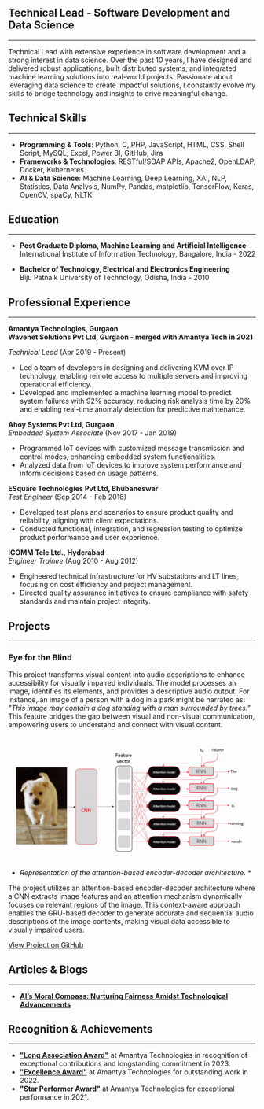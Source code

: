 ## Technical Lead - Software Development and Data Science
---
Technical Lead with extensive experience in software development and a strong interest in data science. 
Over the past 10 years, I have designed and delivered robust applications, built distributed systems, 
and integrated machine learning solutions into real-world projects. Passionate about leveraging data science 
to create impactful solutions, I constantly evolve my skills to bridge technology and insights to drive meaningful change.


## Technical Skills
---
- **Programming & Tools**: Python, C, PHP, JavaScript, HTML, CSS, Shell Script, MySQL, Excel, Power BI, GitHub, Jira
- **Frameworks & Technologies**: RESTful/SOAP APIs, Apache2, OpenLDAP, Docker, Kubernetes
- **AI & Data Science**: Machine Learning, Deep Learning, XAI, NLP, Statistics, Data Analysis, NumPy, Pandas, matplotlib, TensorFlow, Keras, OpenCV, spaCy, NLTK


## Education
---
- **Post Graduate Diploma, Machine Learning and Artificial Intelligence**  
  International Institute of Information Technology, Bangalore, India - 2022

- **Bachelor of Technology, Electrical and Electronics Engineering**  
  Biju Patnaik University of Technology, Odisha, India - 2010


## Professional Experience
---
**Amantya Technologies, Gurgaon**  
**Wavenet Solutions Pvt Ltd, Gurgaon - merged with Amantya Tech in 2021**  

*Technical Lead* (Apr 2019 - Present)  
- Led a team of developers in designing and delivering KVM over IP technology, enabling remote access to multiple servers and improving operational efficiency.  
- Developed and implemented a machine learning model to predict system failures with 92% accuracy, reducing risk analysis time by 20% and enabling real-time anomaly detection for predictive maintenance.

**Ahoy Systems Pvt Ltd, Gurgaon**  
*Embedded System Associate* (Nov 2017 - Jan 2019)  
- Programmed IoT devices with customized message transmission and control modes, enhancing embedded system functionalities.  
- Analyzed data from IoT devices to improve system performance and inform decisions based on usage patterns.

**ESquare Technologies Pvt Ltd, Bhubaneswar**  
*Test Engineer* (Sep 2014 - Feb 2016)  
- Developed test plans and scenarios to ensure product quality and reliability, aligning with client expectations.  
- Conducted functional, integration, and regression testing to optimize product performance and user experience.

**ICOMM Tele Ltd., Hyderabad**  
*Engineer Trainee* (Aug 2010 - Aug 2012)  
- Engineered technical infrastructure for HV substations and LT lines, focusing on cost efficiency and project management.  
- Directed quality assurance initiatives to ensure compliance with safety standards and maintain project integrity.


## Projects
---

### Eye for the Blind 
This project transforms visual content into audio descriptions to enhance accessibility for visually impaired individuals. The model processes an image, identifies its elements, and provides a descriptive audio output. For instance, an image of a person with a dog in a park might be narrated as:  
*"This image may contain a dog standing with a man surrounded by trees."*  
This feature bridges the gap between visual and non-visual communication, empowering users to understand and connect with visual content.

![Attention-Based Encoder-Decoder Architecture](/assets/img/attention_model.png)  
 * *Representation of the attention-based encoder-decoder architecture.* *

The project utilizes an attention-based encoder-decoder architecture where a CNN extracts image features and an attention mechanism dynamically focuses on relevant regions of the image. This context-aware approach enables the GRU-based decoder to generate accurate and sequential audio descriptions of the image contents, making visual data accessible to visually impaired users.

[View Project on GitHub](https://github.com/AryaSwain/Eye-For-The-Blind_AryaSwain)

## Articles & Blogs
---

- **[AI’s Moral Compass: Nurturing Fairness Amidst Technological Advancements](https://medium.com/@arya.swain/ais-moral-compass-nurturing-fairness-amidst-technological-advancements-847f44cf6ea9)**

## Recognition & Achievements
---
- **["Long Association Award"](assets/img/long_association_award.jpeg)** at Amantya Technologies in recognition of exceptional contributions and longstanding commitment in 2023.
- **["Excellence Award"](assets/img/excellence_award.png)** at Amantya Technologies for outstanding work in 2022.
- **["Star Performer Award"](assets/img/star_performer_award.jpg)** at Amantya Technologies for exceptional performance in 2021.



